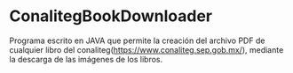 # ConalitegBookDownloader
Programa escrito en JAVA que permite la creación del archivo PDF de cualquier libro del conaliteg(https://www.conaliteg.sep.gob.mx/), mediante la descarga de las imágenes de los libros.
